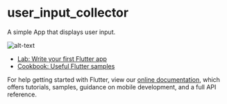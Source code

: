 # user_input_collector

A simple App that displays user input.

![alt-text](https://github.com/eazypizzy/user_input_display/blob/main/app_gif.giff)

- [Lab: Write your first Flutter app](https://flutter.dev/docs/get-started/codelab)
- [Cookbook: Useful Flutter samples](https://flutter.dev/docs/cookbook)

For help getting started with Flutter, view our
[online documentation](https://flutter.dev/docs), which offers tutorials,
samples, guidance on mobile development, and a full API reference.
